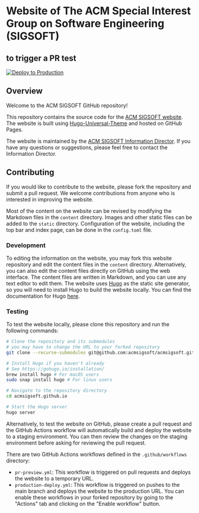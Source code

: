 # Website of The ACM Special Interest Group on Software Engineering (SIGSOFT)

## to trigger a PR test

[![Deploy to Production](https://github.com/acmsigsoft/acmsigsoft.github.io/actions/workflows/production-deploy.yml/badge.svg)](https://github.com/acmsigsoft/acmsigsoft.github.io/actions/workflows/production-deploy.yml)

## Overview
Welcome to the ACM SIGSOFT GitHub repository!

This repository contains the source code for the [ACM SIGSOFT website](https://www2.sigsoft.org). 
The website is built using [Hugo-Universal-Theme](https://github.com/devcows/hugo-universal-theme) and hosted on GitHub Pages.


The website is maintained by the [ACM SIGSOFT Information Director](https://www2.sigsoft.org/contact/).
If you have any questions or suggestions, please feel free to contact the Information Director.

## Contributing
If you would like to contribute to the website, please fork the repository and submit a pull request.
We welcome contributions from anyone who is interested in improving the website.

Most of the content on the website can be revised by modifying the Markdown files in the `content` directory.
Images and other static files can be added to the `static` directory.
Configuration of the website, including the top bar and index page, can be done in the `config.toml` file.

### Development
To editing the information on the website, you may fork this website repository and edit the content files in the `content` directory.
Alternatively, you can also edit the content files directly on GitHub using the web interface.
The content files are written in Markdown, and you can use any text editor to edit them.
The website uses [Hugo](https://gohugo.io/) as the static site generator, so you will need to install Hugo to build the website locally.
You can find the documentation for Hugo [here](https://gohugo.io/documentation/).



### Testing
To test the website locally, please clone this repository and run the following commands:

```bash
# Clone the repository and its submodules
# you may have to change the URL to your forked repository
git clone --recurse-submodules git@github.com:acmsigsoft/acmsigsoft.github.io.git

# Install Hugo if you haven't already
# See https://gohugo.io/installation/
brew install hugo # For macOS users
sudo snap install hugo # For linux users

# Navigate to the repository directory
cd acmsigsoft.github.io

# Start the Hugo server
hugo server
```

Alternatively, to test the website on GitHub, please create a pull request and the GitHub Actions workflow will automatically build and deploy the website to a staging environment.
You can then review the changes on the staging environment before asking for reviewing the pull request.

There are two GitHub Actions workflows defined in the `.github/workflows` directory:
- `pr-preview.yml`: This workflow is triggered on pull requests and deploys the website to a temporary URL.
- `production-deploy.yml`: This workflow is triggered on pushes to the main branch and deploys the website to the production URL.
You can enable these workflows in your forked repository by going to the "Actions" tab and clicking on the "Enable workflow" button. 

